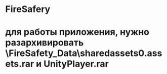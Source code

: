 # FireSafery
# для работы приложения, нужно разархивировать \FireSafety_Data\sharedassets0.assets.rar и UnityPlayer.rar
